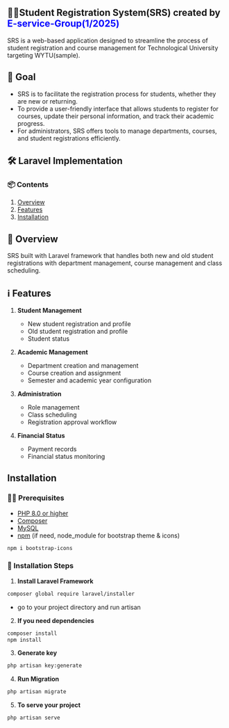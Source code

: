 ## 🧑‍🎓Student Registration System(SRS) created by <span style="color: blue;">E-service-Group(1/2025)</span>

SRS is a web-based application designed to streamline the process of student registration and course management for Technological University targeting WYTU(sample).

## 🎯 Goal

- SRS is to facilitate the registration process for students, whether they are new or returning. 
- To provide a user-friendly interface that allows students to register for courses, update their personal information, and track their academic progress. 
- For administrators, SRS offers tools to manage departments, courses, and student registrations efficiently.

## 🛠️ Laravel Implementation

### 📦 Contents
1. [Overview](#overview)
2. [Features](#features)
3. [Installation](#installation)
<!-- 4. [Database Schema](#database-schema) -->
<!-- 5. [Implementation Steps](#implementation-steps) -->
<!-- 6. [Additional Functions](#additional-functions) -->

## 📢 Overview <a name="overview"></a>
SRS built with Laravel framework that handles both new and old student registrations with department management, course management and class scheduling.

## ℹ️ Features <a name="features"></a>
1. **Student Management**
   - New student registration and profile
   - Old student registration and profile
   - Student status 

2. **Academic Management**
   - Department creation and management
   - Course creation and assignment
   - Semester and academic year configuration

3. **Administration**
   - Role management
   - Class scheduling
   - Registration approval workflow

4. **Financial Status**
   - Payment records
   - Financial status monitoring

## Installation <a name="installation"></a>

### 🧑‍💻 Prerequisites
- [PHP 8.0 or higher](https://www.php.net/downloads)
- [Composer](https://getcomposer.org/download/)
- [MySQL](https://dev.mysql.com/downloads/mysql/)
- [npm](https://icons.getbootstrap.com/) (if need, node_module for bootstrap theme & icons)
```bash
npm i bootstrap-icons
```

### 👣 Installation Steps

1. **Install Laravel Framework**
```bash
composer global require laravel/installer
```
- go to your project directory and run artisan

2. **If you need dependencies**
```bash
composer install
npm install
```

3. **Generate key**
```bash
php artisan key:generate
```

4. **Run Migration**
```bash
php artisan migrate
```

5. **To serve your project**
```bash
php artisan serve
```